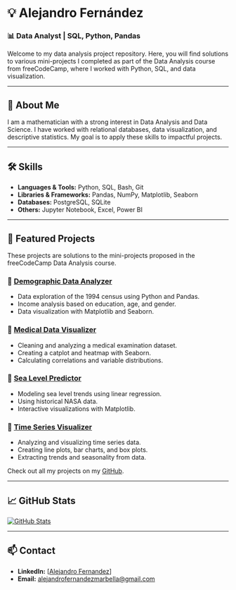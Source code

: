 # 💡 Alejandro Fernández

### 📊 Data Analyst | SQL, Python, Pandas

Welcome to my data analysis project repository. Here, you will find solutions to various mini-projects I completed as part of the Data Analysis course from freeCodeCamp, where I worked with Python, SQL, and data visualization.

---

## 📌 About Me
I am a mathematician with a strong interest in Data Analysis and Data Science. I have worked with relational databases, data visualization, and descriptive statistics. My goal is to apply these skills to impactful projects.

---

## 🛠️ Skills
- **Languages & Tools:** Python, SQL, Bash, Git
- **Libraries & Frameworks:** Pandas, NumPy, Matplotlib, Seaborn
- **Databases:** PostgreSQL, SQLite
- **Others:** Jupyter Notebook, Excel, Power BI

---

## 📂 Featured Projects

These projects are solutions to the mini-projects proposed in the freeCodeCamp Data Analysis course.

### 🔹 [Demographic Data Analyzer](https://github.com/AlejandroFM-MA/demographic-data-analyzer)
- Data exploration of the 1994 census using Python and Pandas.
- Income analysis based on education, age, and gender.
- Data visualization with Matplotlib and Seaborn.

### 🔹 [Medical Data Visualizer](https://github.com/AlejandroFM-MA/medical-data-visualizer)
- Cleaning and analyzing a medical examination dataset.
- Creating a catplot and heatmap with Seaborn.
- Calculating correlations and variable distributions.

### 🔹 [Sea Level Predictor](https://github.com/AlejandroFM-MA/sea-level-predictor)
- Modeling sea level trends using linear regression.
- Using historical NASA data.
- Interactive visualizations with Matplotlib.

### 🔹 [Time Series Visualizer](https://github.com/AlejandroFM-MA/time-series-visualizer)
- Analyzing and visualizing time series data.
- Creating line plots, bar charts, and box plots.
- Extracting trends and seasonality from data.

Check out all my projects on my [GitHub](https://github.com/AlejandroFM-MA).

---

## 📈 GitHub Stats
[![GitHub Stats](https://github-readme-stats.vercel.app/api?username=AlejandroFM-MA&show_icons=true&theme=dark)](https://github.com/AlejandroFM-MA)


---

## 📫 Contact
- **LinkedIn:** [[Alejandro Fernandez](https://www.linkedin.com/in/alejandro-fernandez-173a38311/)]
- **Email:** alejandrofernandezmarbella@gmail.com


